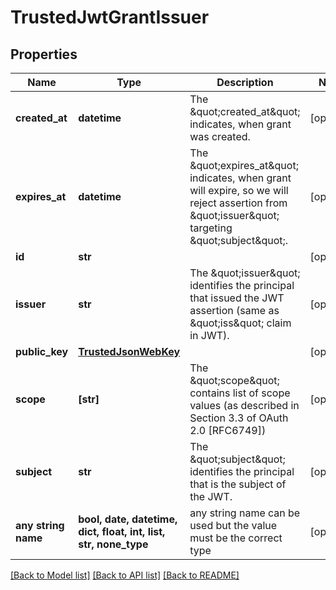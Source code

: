 # TrustedJwtGrantIssuer


## Properties
Name | Type | Description | Notes
------------ | ------------- | ------------- | -------------
**created_at** | **datetime** | The \&quot;created_at\&quot; indicates, when grant was created. | [optional] 
**expires_at** | **datetime** | The \&quot;expires_at\&quot; indicates, when grant will expire, so we will reject assertion from \&quot;issuer\&quot; targeting \&quot;subject\&quot;. | [optional] 
**id** | **str** |  | [optional] 
**issuer** | **str** | The \&quot;issuer\&quot; identifies the principal that issued the JWT assertion (same as \&quot;iss\&quot; claim in JWT). | [optional] 
**public_key** | [**TrustedJsonWebKey**](TrustedJsonWebKey.md) |  | [optional] 
**scope** | **[str]** | The \&quot;scope\&quot; contains list of scope values (as described in Section 3.3 of OAuth 2.0 [RFC6749]) | [optional] 
**subject** | **str** | The \&quot;subject\&quot; identifies the principal that is the subject of the JWT. | [optional] 
**any string name** | **bool, date, datetime, dict, float, int, list, str, none_type** | any string name can be used but the value must be the correct type | [optional]

[[Back to Model list]](../README.md#documentation-for-models) [[Back to API list]](../README.md#documentation-for-api-endpoints) [[Back to README]](../README.md)


